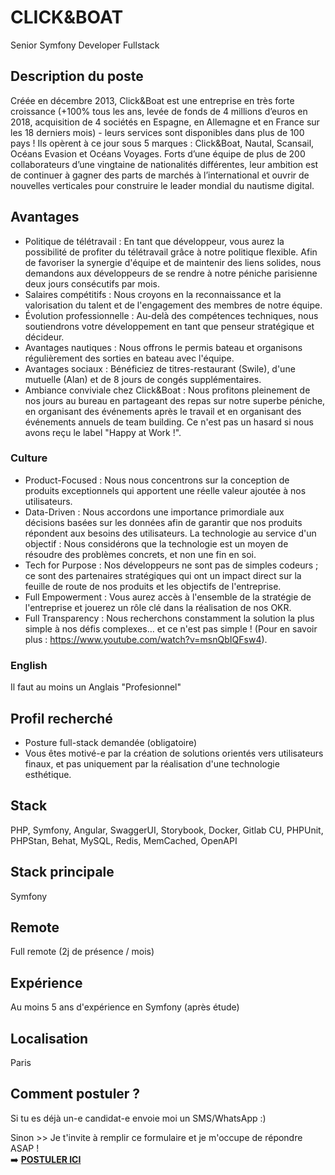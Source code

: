 # CLICK&BOAT
Senior Symfony Developer Fullstack

## Description du poste
Créée en décembre 2013, Click&Boat est une entreprise en très forte croissance (+100% tous les ans, levée de fonds de 4 millions d’euros en 2018, acquisition de 4 sociétés en Espagne, en Allemagne et en France sur les 18 derniers mois) - leurs services sont disponibles dans plus de 100 pays !
Ils opèrent à ce jour sous 5 marques : Click&Boat, Nautal, Scansail, Océans Evasion et Océans Voyages.
Forts d’une équipe de plus de 200 collaborateurs d’une vingtaine de nationalités différentes, leur ambition est de continuer à gagner des parts de marchés à l’international et ouvrir de nouvelles verticales pour construire le leader mondial du nautisme digital.

## Avantages
- Politique de télétravail : En tant que développeur, vous aurez la possibilité de profiter du télétravail grâce à notre politique flexible. Afin de favoriser la synergie d'équipe et de maintenir des liens solides, nous demandons aux développeurs de se rendre à notre péniche parisienne deux jours consécutifs par mois.
- Salaires compétitifs : Nous croyons en la reconnaissance et la valorisation du talent et de l'engagement des membres de notre équipe.
- Évolution professionnelle : Au-delà des compétences techniques, nous soutiendrons votre développement en tant que penseur stratégique et décideur.
- Avantages nautiques : Nous offrons le permis bateau et organisons régulièrement des sorties en bateau avec l'équipe.
- Avantages sociaux : Bénéficiez de titres-restaurant (Swile), d'une mutuelle (Alan) et de 8 jours de congés supplémentaires.
- Ambiance conviviale chez Click&Boat : Nous profitons pleinement de nos jours au bureau en partageant des repas sur notre superbe péniche, en organisant des événements après le travail et en organisant des événements annuels de team building. Ce n'est pas un hasard si nous avons reçu le label "Happy at Work !".

### Culture
- Product-Focused : Nous nous concentrons sur la conception de produits exceptionnels qui apportent une réelle valeur ajoutée à nos utilisateurs.
- Data-Driven : Nous accordons une importance primordiale aux décisions basées sur les données afin de garantir que nos produits répondent aux besoins des utilisateurs.
La technologie au service d'un objectif : Nous considérons que la technologie est un moyen de résoudre des problèmes concrets, et non une fin en soi.
- Tech for Purpose : Nos développeurs ne sont pas de simples codeurs ; ce sont des partenaires stratégiques qui ont un impact direct sur la feuille de route de nos produits et les objectifs de l'entreprise.
- Full Empowerment : Vous aurez accès à l'ensemble de la stratégie de l'entreprise et jouerez un rôle clé dans la réalisation de nos OKR.
- Full Transparency : Nous recherchons constamment la solution la plus simple à nos défis complexes… et ce n'est pas simple ! (Pour en savoir plus : https://www.youtube.com/watch?v=msnQbIQFsw4).

### English
Il faut au moins un Anglais "Profesionnel"

## Profil recherché
- Posture full-stack demandée (obligatoire)
- Vous êtes motivé-e par la création de solutions orientés vers utilisateurs finaux, et pas uniquement par la réalisation d'une technologie esthétique.

## Stack
PHP, Symfony, Angular, SwaggerUI, Storybook, Docker, Gitlab CU, PHPUnit, PHPStan, Behat, MySQL, Redis, MemCached, OpenAPI

## Stack principale
Symfony

## Remote
Full remote (2j de présence / mois)

## Expérience
Au moins 5 ans d'expérience en Symfony (après étude)

## Localisation
Paris

## Comment postuler ?
Si tu es déjà un-e candidat-e envoie moi un SMS/WhatsApp :)

Sinon >> Je t'invite à remplir ce formulaire et je m'occupe de répondre ASAP !</br>
➡️ <b><a href="https://form.jotform.com/251094648903361" target="_blank">POSTULER ICI</a></b>

